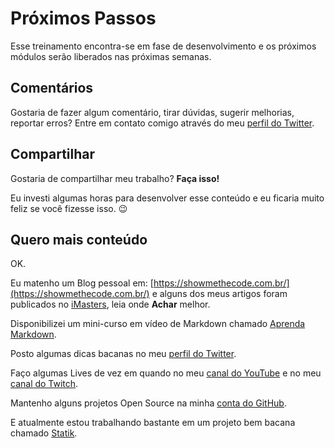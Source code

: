 # Próximos Passos

Esse treinamento encontra-se em fase de desenvolvimento e os próximos módulos serão liberados nas próximas semanas.

## Comentários

Gostaria de fazer algum comentário, tirar dúvidas, sugerir melhorias, reportar erros? Entre em contato comigo através do meu [perfil do Twitter](https://twitter.com/robertoachar).

## Compartilhar

Gostaria de compartilhar meu trabalho? **Faça isso!**

Eu investi algumas horas para desenvolver esse conteúdo e eu ficaria muito feliz se você fizesse isso. 😉

## Quero mais conteúdo

OK.

Eu matenho um Blog pessoal em: [https://showmethecode.com.br/](https://showmethecode.com.br/) e alguns dos meus artigos foram publicados no [iMasters](https://imasters.com.br/perfil/robertoachar/), leia onde **Achar** melhor.

Disponibilizei um mini-curso em vídeo de Markdown chamado [Aprenda Markdown](https://markdown.showmethecode.com.br/).

Posto algumas dicas bacanas no meu [perfil do Twitter](https://twitter.com/robertoachar).

Faço algumas Lives de vez em quando no meu [canal do YouTube](https://www.youtube.com/user/robertoachar) e no meu [canal do Twitch](https://www.twitch.tv/robertoachar).

Mantenho alguns projetos Open Source na minha [conta do GitHub](https://github.com/robertoachar).

E atualmente estou trabalhando bastante em um projeto bem bacana chamado [Statik](https://github.com/statikstack).
